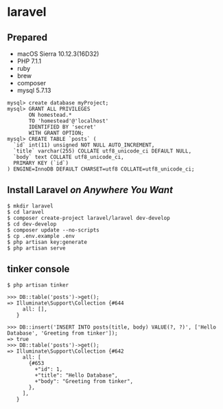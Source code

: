 # laravel

## Prepared
- macOS Sierra 10.12.3(16D32)
- PHP 7.1.1
- ruby
- brew
- composer
- mysql 5.7.13
    
```
mysql> create database myProject;
mysql> GRANT ALL PRIVILEGES 
       ON homestead.* 
       TO 'homestead'@'localhost'
       IDENTIFIED BY 'secret' 
       WITH GRANT OPTION;
mysql> CREATE TABLE `posts` (
  `id` int(11) unsigned NOT NULL AUTO_INCREMENT,
  `title` varchar(255) COLLATE utf8_unicode_ci DEFAULT NULL,
  `body` text COLLATE utf8_unicode_ci,
  PRIMARY KEY (`id`)
) ENGINE=InnoDB DEFAULT CHARSET=utf8 COLLATE=utf8_unicode_ci;
```

## Install Laravel *on Anywhere You Want*
    
    $ mkdir laravel
    $ cd laravel
    $ composer create-project laravel/laravel dev-develop
    $ cd dev-develop
    $ composer update --no-scripts  
    $ cp .env.example .env
    $ php artisan key:generate
    $ php artisan serve

## tinker console
    $ php artisan tinker

```tinker
>>> DB::table('posts')->get();
=> Illuminate\Support\Collection {#644
     all: [],
   }

>>> DB::insert('INSERT INTO posts(title, body) VALUE(?, ?)', ['Hello Database', 'Greeting from tinker']);
=> true
>>> DB::table('posts')->get();
=> Illuminate\Support\Collection {#642
     all: [
       {#653
         +"id": 1,
         +"title": "Hello Database",
         +"body": "Greeting from tinker",
       },
     ],
   }
```
